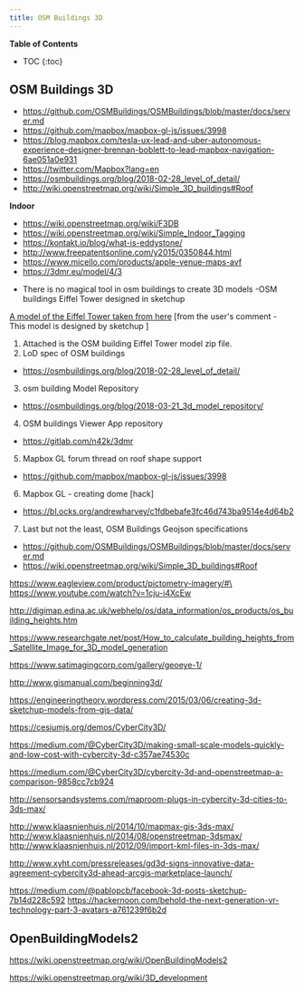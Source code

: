 ```yaml
---
title: OSM Buildings 3D
---
```


**Table of Contents**
* TOC
{:toc}


## OSM Buildings 3D
- https://github.com/OSMBuildings/OSMBuildings/blob/master/docs/server.md
- https://github.com/mapbox/mapbox-gl-js/issues/3998
- https://blog.mapbox.com/tesla-ux-lead-and-uber-autonomous-experience-designer-brennan-boblett-to-lead-mapbox-navigation-6ae051a0e931
- https://twitter.com/Mapbox?lang=en
- https://osmbuildings.org/blog/2018-02-28_level_of_detail/
- http://wiki.openstreetmap.org/wiki/Simple_3D_buildings#Roof


**Indoor**
- https://wiki.openstreetmap.org/wiki/F3DB
- https://wiki.openstreetmap.org/wiki/Simple_Indoor_Tagging
- https://kontakt.io/blog/what-is-eddystone/
- http://www.freepatentsonline.com/y2015/0350844.html
- https://www.micello.com/products/apple-venue-maps-avf
- https://3dmr.eu/model/4/3

* There is no magical tool in osm buildings to create 3D models -OSM buildings Eiffel Tower designed in sketchup

[A model of the Eiffel Tower taken from here](https://www.blendswap.com/blends/view/67944)
[from the user's comment -  This model is designed by sketchup ]

1. Attached is the OSM building Eiffel Tower model zip file.
2. LoD spec of OSM buildings
  - https://osmbuildings.org/blog/2018-02-28_level_of_detail/
3. osm building Model Repository
  - https://osmbuildings.org/blog/2018-03-21_3d_model_repository/
4. OSM buildings Viewer App repository
  - https://gitlab.com/n42k/3dmr
5. Mapbox GL forum thread on roof shape support
  - https://github.com/mapbox/mapbox-gl-js/issues/3998
6. Mapbox GL - creating dome [hack]
  - https://bl.ocks.org/andrewharvey/c1fdbebafe3fc46d743ba9514e4d64b2
7. Last but not the least, OSM Buildings Geojson specifications
  - https://github.com/OSMBuildings/OSMBuildings/blob/master/docs/server.md
  - https://wiki.openstreetmap.org/wiki/Simple_3D_buildings#Roof

https://www.eagleview.com/product/pictometry-imagery/#\
https://www.youtube.com/watch?v=1cju-i4XcEw

http://digimap.edina.ac.uk/webhelp/os/data_information/os_products/os_building_heights.htm

https://www.researchgate.net/post/How_to_calculate_building_heights_from_Satellite_Image_for_3D_model_generation

https://www.satimagingcorp.com/gallery/geoeye-1/

http://www.gismanual.com/beginning3d/

https://engineeringtheory.wordpress.com/2015/03/06/creating-3d-sketchup-models-from-gis-data/

https://cesiumjs.org/demos/CyberCity3D/

https://medium.com/@CyberCity3D/making-small-scale-models-quickly-and-low-cost-with-cybercity-3d-c357ae74530c

https://medium.com/@CyberCity3D/cybercity-3d-and-openstreetmap-a-comparison-9858cc7cb924

http://sensorsandsystems.com/maproom-plugs-in-cybercity-3d-cities-to-3ds-max/

http://www.klaasnienhuis.nl/2014/10/mapmax-gis-3ds-max/
http://www.klaasnienhuis.nl/2014/08/openstreetmap-3dsmax/
http://www.klaasnienhuis.nl/2012/09/import-kml-files-in-3ds-max/

http://www.xyht.com/pressreleases/gd3d-signs-innovative-data-agreement-cybercity3d-ahead-arcgis-marketplace-launch/

https://medium.com/@pablopcb/facebook-3d-posts-sketchup-7b14d228c592
https://hackernoon.com/behold-the-next-generation-vr-technology-part-3-avatars-a761239f6b2d

## OpenBuildingModels2
https://wiki.openstreetmap.org/wiki/OpenBuildingModels2

https://wiki.openstreetmap.org/wiki/3D_development
